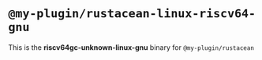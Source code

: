 # `@my-plugin/rustacean-linux-riscv64-gnu`

This is the **riscv64gc-unknown-linux-gnu** binary for `@my-plugin/rustacean`

